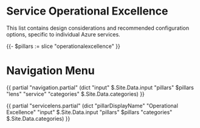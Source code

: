 # Service Operational Excellence

This list contains design considerations and recommended configuration options, specific to individual Azure services.

{{- $pillars := slice "operationalexcellence" }}

# Navigation Menu
{{ partial "navigation.partial" (dict "input" $.Site.Data.input "pillars" $pillars "lens" "service" "categories" $.Site.Data.categories) }}

{{ partial "servicelens.partial" (dict "pillarDisplayName" "Operational Excellence" "input" $.Site.Data.input "pillars" $pillars "categories" $.Site.Data.categories) }}